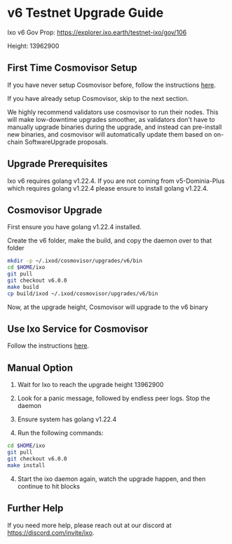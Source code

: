 # v6 Testnet Upgrade Guide

Ixo v6 Gov Prop: <https://explorer.ixo.earth/testnet-ixo/gov/106>

Height: 13962900

## First Time Cosmovisor Setup

If you have never setup Cosmovisor before, follow the instructions [here](../v2/guide.md#first-time-cosmovisor-setup).

If you have already setup Cosmovisor, skip to the next section.

We highly recommend validators use cosmovisor to run their nodes. This
will make low-downtime upgrades smoother, as validators don't have to
manually upgrade binaries during the upgrade, and instead can
pre-install new binaries, and cosmovisor will automatically update them
based on on-chain SoftwareUpgrade proposals.

## Upgrade Prerequisites

Ixo v6 requires golang v1.22.4. If you are not coming from v5-Dominia-Plus which
requires golang v1.22.4 please ensure to install golang v1.22.4.

## Cosmovisor Upgrade

First ensure you have golang v1.22.4 installed.

Create the v6 folder, make the build, and copy the daemon over to that folder

```sh
mkdir -p ~/.ixod/cosmovisor/upgrades/v6/bin
cd $HOME/ixo
git pull
git checkout v6.0.0
make build
cp build/ixod ~/.ixod/cosmovisor/upgrades/v6/bin
```

Now, at the upgrade height, Cosmovisor will upgrade to the v6 binary

## Use Ixo Service for Cosmovisor

Follow the instructions [here](../v2/guide.md#use-ixo-service-for-cosmovisor).

## Manual Option

1. Wait for Ixo to reach the upgrade height 13962900

2. Look for a panic message, followed by endless peer logs. Stop the daemon

3. Ensure system has golang v1.22.4

4. Run the following commands:

```sh
cd $HOME/ixo
git pull
git checkout v6.0.0
make install
```

4. Start the ixo daemon again, watch the upgrade happen, and then continue to hit blocks

## Further Help

If you need more help, please reach out at our discord at <https://discord.com/invite/ixo>.
